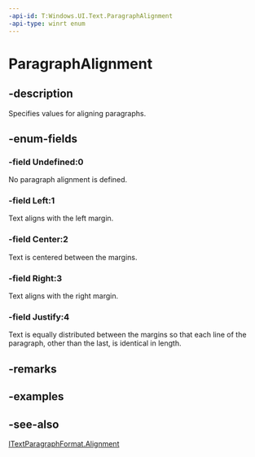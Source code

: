 ```yaml
---
-api-id: T:Windows.UI.Text.ParagraphAlignment
-api-type: winrt enum
---
```


<!-- Enumeration syntax
public enum Windows.UI.Text.ParagraphAlignment : int
-->

# ParagraphAlignment

## -description
Specifies values for aligning paragraphs.



## -enum-fields
### -field Undefined:0
No paragraph alignment is defined.

### -field Left:1
Text aligns with the left margin.

### -field Center:2
Text is centered between the margins.

### -field Right:3
Text aligns with the right margin.

### -field Justify:4
Text is equally distributed between the margins so that each line of the paragraph, other than the last, is identical in length.


## -remarks

## -examples

## -see-also
[ITextParagraphFormat.Alignment](itextparagraphformat_alignment.md)
